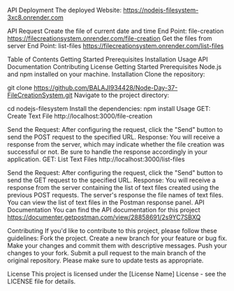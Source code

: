 API Deployment
The deployed Website: https://nodejs-filesystem-3xc8.onrender.com

API Request
Create the file of current date and time
End Point: file-creation
https://filecreationsystem.onrender.com/file-creation
Get the files from server
End Point: list-files
https://filecreationsystem.onrender.com/list-files

Table of Contents
Getting Started
Prerequisites
Installation
Usage
API Documentation
Contributing
License
Getting Started
Prerequisites
Node.js and npm installed on your machine.
Installation
Clone the repository:

git clone https://github.com/BALAJI934428/Node-Day-37-FileCreationSystem.git
Navigate to the project directory:

cd nodejs-filesystem
Install the dependencies:
npm install
Usage
GET: Create Text File http://localhost:3000/file-creation

Send the Request:
After configuring the request, click the "Send" button to send the POST request to the specified URL.
Response:
You will receive a response from the server, which may indicate whether the file creation was successful or not. Be sure to handle the response accordingly in your application.
GET: List Text Files http://localhost:3000/list-files

Send the Request:
After configuring the request, click the "Send" button to send the GET request to the specified URL.
Response:
You will receive a response from the server containing the list of text files created using the previous POST requests. The server's response the file names of text files.
You can view the list of text files in the Postman response panel.
API Documentation
You can find the API documentation for this project https://documenter.getpostman.com/view/28858691/2s9YC7SBXQ

Contributing
If you'd like to contribute to this project, please follow these guidelines: Fork the project. Create a new branch for your feature or bug fix. Make your changes and commit them with descriptive messages. Push your changes to your fork. Submit a pull request to the main branch of the original repository. Please make sure to update tests as appropriate.

License
This project is licensed under the [License Name] License - see the LICENSE file for details.
